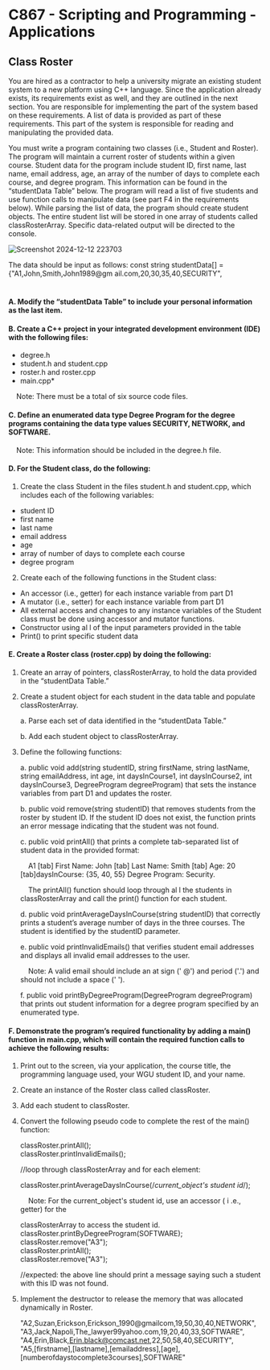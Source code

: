 # C867 - Scripting and Programming - Applications
## Class Roster

You are hired as a contractor to help a university migrate an existing student system to a new platform using C++ language. Since the application already exists, its requirements exist as well, and they are outlined in the next section. You are responsible for implementing the part of the system based on these requirements. A list of data is provided as part of these requirements. This part of the system is responsible for reading and manipulating the provided data. 

You must write a program containing two classes (i.e., Student and Roster). The program will maintain a current roster of students within a given course. Student data for the program include student ID, first name, last name, email address, age, an array of the number of days to complete each course, and degree program. This information can be found in the “studentData Table” below. The program will read a list of five students and use function calls to manipulate data (see part F4 in the requirements below). While parsing the list of data, the program should create student objects. The entire student list will be stored in one array of students called classRosterArray. Specific data-related output will be directed to the console.

![Screenshot 2024-12-12 223703](https://github.com/user-attachments/assets/48c63fbc-384b-41ef-b08a-8c616d0f688b)

The data should be input as follows:
const string studentData[] = <br>
{"A1,John,Smith,John1989@gm ail.com,20,30,35,40,SECURITY",

#

#### A. Modify the “studentData Table” to include your personal information as the last item.

#### B. Create a C++ project in your integrated development environment (IDE) with the following files:

<ul>
  <li> degree.h
  <li> student.h and student.cpp
  <li> roster.h and roster.cpp
  <li> main.cpp*
</ul>

&nbsp;&nbsp;&nbsp; Note: There must be a total of six source code files.

#### C. Define an enumerated data type Degree Program for the degree programs containing the data type values SECURITY, NETWORK, and SOFTWARE.

&nbsp;&nbsp;&nbsp; Note: This information should be included in the degree.h file.

#### D. For the Student class, do the following:

  1. Create the class Student in the files student.h and student.cpp, which includes each of the following variables:

  <ul>
    <li> student ID
    <li> first name
    <li> last name
    <li> email address
    <li> age
    <li> array of number of days to complete each course
    <li> degree program
  </ul>

  2. Create each of the following functions in the Student class:

  <ul>
    <li> An accessor (i.e., getter) for each instance variable from part D1
    <li> A mutator (i.e., setter) for each instance variable from part D1
    <li> All external access and changes to any instance variables of the Student class must be done using accessor and mutator functions.
    <li> Constructor using al l of the input parameters provided in the table
    <li> Print() to print specific student data
  </ul>
  
#### E. Create a Roster class (roster.cpp) by doing the following:
    
  1. Create an array of pointers, classRosterArray, to hold the data provided in the “studentData Table.”
  
  2. Create a student object for each student in the data table and populate classRosterArray.

     a. Parse each set of data identified in the “studentData Table.”
     
     b. Add each student object to classRosterArray.
  
  3. Define the following functions:
  
      a. public void add(string studentID, string firstName, string lastName, string emailAddress, int age, int daysInCourse1, int daysInCourse2,
           int daysInCourse3, DegreeProgram degreeProgram) that sets the instance variables from part D1 and updates the roster.
     
      b. public void remove(string studentID) that removes students from the roster by student ID. If the student ID does not exist, the function prints an error message                   indicating that the student was not found.

      c. public void printAll() that prints a complete tab-separated list of student data in the provided format:
     
        &nbsp;&nbsp;&nbsp; A1 [tab] First Name: John [tab] Last Name: Smith [tab] Age: 20 [tab]daysInCourse: {35, 40, 55} Degree Program: Security.

        &nbsp;&nbsp;&nbsp; The printAll() function should loop through al l the students in classRosterArray and call the print() function for each student.

      d. public void printAverageDaysInCourse(string studentID) that correctly prints a student’s average number of days in the three courses. The student is identified by the             studentID parameter.

      e. public void printInvalidEmails() that verifies student email addresses and displays all invalid email addresses to the user.

      &nbsp;&nbsp;&nbsp; Note: A valid email should include an at sign (' @') and period ('.') and should not include a space (' ').

      f. public void printByDegreeProgram(DegreeProgram degreeProgram) that prints out student information for a degree program specified by an enumerated type.
     
#### F. Demonstrate the program’s required functionality by adding a main() function in main.cpp, which will contain the required function calls to achieve the following results:

  1. Print out to the screen, via your application, the course title, the programming language used, your WGU student ID, and your name.

  2. Create an instance of the Roster class called classRoster.

  3. Add each student to classRoster.

  4. Convert the following pseudo code to complete the rest of the main() function:

      classRoster.printAll(); <br>
      classRoster.printInvalidEmails();

      //loop through classRosterArray and for each element:

      classRoster.printAverageDaysInCourse(/*current_object's student id*/);

      &nbsp;&nbsp;&nbsp; Note: For the current_object's student id, use an accessor ( i .e., getter) for the

      classRosterArray to access the student id. <br>
      classRoster.printByDegreeProgram(SOFTWARE); <br>
      classRoster.remove("A3"); <br>
      classRoster.printAll(); <br>
      classRoster.remove("A3");

      //expected: the above line should print a message saying such a student with this ID was not found.

  5. Implement the destructor to release the memory that was allocated dynamically in Roster.

       "A2,Suzan,Erickson,Erickson_1990@gmailcom,19,50,30,40,NETWORK", <br>
        "A3,Jack,Napoli,The_lawyer99yahoo.com,19,20,40,33,SOFTWARE", <br>
        "A4,Erin,Black,Erin.black@comcast.net,22,50,58,40,SECURITY", <br>
        "A5,[firstname],[lastname],[emailaddress],[age],[numberofdaystocomplete3courses],SOFTWARE"

